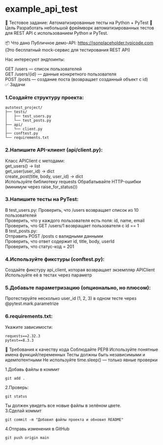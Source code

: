 # example_api_test   
🧪 Тестовое задание: Автоматизированные тесты на Python + PyTest
🎯 Цель
Разработать небольшой фреймворк автоматизированных тестов для REST API с использованием Python и PyTest.

📦 Что дано
Публичное демо-API: https://jsonplaceholder.typicode.com
(Это бесплатный mock-сервис для тестирования REST API)

Нас интересуют эндпоинты:

GET /users — список пользователей   
GET /users/{id} — данные конкретного пользователя   
POST /posts — создание поста (возвращает созданный объект с id)   
✅ Задачи   
### 1.Создайте структуру проекта:   
```angular2html
autotest_project/
├── tests/
│   ├── test_users.py
│   └── test_posts.py
├── api/
│   └── client.py
├── conftest.py
└── requirements.txt
```
### 2.Напишите API-клиент (api/client.py):   
Класс APIClient с методами:   
get_users() → list   
get_user(user_id) → dict   
create_post(title, body, user_id) → dict   
Используйте библиотеку requests
Обрабатывайте HTTP-ошибки (минимум через raise_for_status())   
### 3.Напишите тесты на PyTest:   
В test_users.py:
Проверить, что /users возвращает список из 10 пользователей   
Проверить, что у каждого пользователя есть поля: id, name, email   
Проверить, что GET /users/1 возвращает пользователя с id == 1   
В test_posts.py:   
Отправить POST /posts с валидными данными   
Проверить, что ответ содержит id, title, body, userId   
Проверить, что статус-код = 201   
### 4.Используйте фикстуры (conftest.py):   
Создайте фикстуру api_client, которая возвращает экземпляр APIClient
Используйте её в тестах через параметр   
### 5.Добавьте параметризацию (опционально, но плюсом):   
Протестируйте несколько user_id (1, 2, 3) в одном тесте через @pytest.mark.parametrize   
### 6.requirements.txt:   
Укажите зависимости:
```
requests==2.32.3
pytest==8.3.3
```
📌 Требования к качеству кода
Соблюдайте PEP8
Используйте понятные имена функций/переменных
Тесты должны быть независимыми и идемпотентными
Не используйте time.sleep() — только явные проверки   

1.Добавь файлы в коммит   
```angular2html
git add .
```   
2.Проверь:
```angular2html
git status
```   
Ты должен увидеть все новые файлы в зелёном цвете.   
3.Сделай коммит  
```angular2html
git commit -m "Добавил файлы проекта и обновил README"
```   
4.Отправь изменения в GitHub   
```angular2html
git push origin main
```